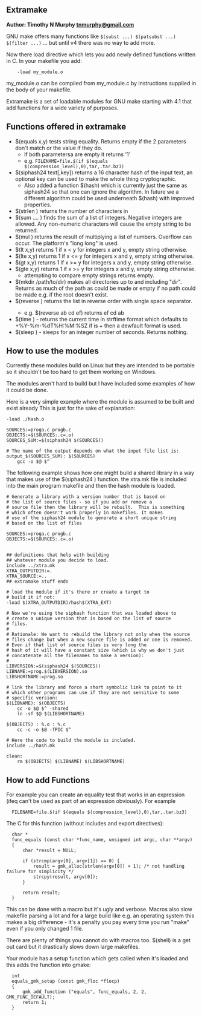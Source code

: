 ## Extramake ##

**Author: Timothy N Murphy <tnmurphy@gmail.com>**

GNU make offers many functions like `$(subst ...) $(patsubst ...) $(filter ...)`
... but until v4 there was no way to add more.

Now there load directive which lets you add newly defined functions
written in C. In your makefile you add: 


```
    -load my_module.o
```

my_module.o can be compiled from my_module.c by instructions supplied
in the body of your makefile.

Extramake is a set of loadable modules for GNU make starting with 4.1 
that add functions for a wide variety of purposes.

## Functions offered in extramake ##

* $(equals x,y) tests string equality. Returns empty if the 2 parameters don't match or the value if they do. 
  * If both parametersa are empty it returns '1'
  * e.g. `FILENAME=file.$(if $(equals $(compression_level),0),tar,.tar.bz3)`
* $(siphash24 text[,key]) returns a 16 character hash of the input text, an optional key can be used to make the whole thing cryptographic.
  * Also added a function $(hash) which is currently just the same as siphash24 so that one can ignore the algorithm. In future we a different algorithm could be used underneath $(hash) with improved properties.
* $(strlen <string>) returns the number of characters in <string>
* $(sum <number> <number> .... <number> )  finds the sum of a list of integers. Negative integers are allowed.  Any non-numeric characters will cause the empty string to be returned.
* $(mul <n> <n> <n>) returns the result of multiplying a list of numbers.  Overflow can occur. The platform's "long long" is used.
* $(lt x,y) returns 1 if x < y for integers x and y, empty string otherwise.
* $(lte x,y) returns 1 if x <= y for integers x and y, empty string otherwise.
* $(gt x,y) returns 1 if x >= y for integers x and y, empty string otherwise.
* $(gte x,y) returns 1 if x >= y for integers x and y, empty string otherwise.
  * attempting to compare empty strings returns empty.
* $(mkdir /path/to/dir)  makes all directories up to and including "dir". Returns as much of the path as could be made or empty if no path could be made e.g. if the root doesn't exist.
* $(reverse <list>) returns the list in reverse order with single space separator. 
  * e.g. $(reverse ab cd ef) returns ef cd ab
* $(time <format>) - returns the current time in strftime format which defaults to  +%Y-%m-%dT%H:%M:%SZ  if <format> is + then a dewfault format is used.
* $(sleep <seconds>) - sleeps for an integer number of seconds. Returns nothing.


## How to use the modules ##
Currently these modules build on Linux but they are intended to be portable
so it shouldn't be too hard to get them working on Windows.

The modules aren't hard to build but I have included some examples of how
it could be done.

Here is a very simple example where the module is assumed to be built and 
exist already This is just for the sake of explanation:

```
-load ./hash.o

SOURCES:=proga.c progb.c
OBJECTS:=$(SOURCES:.c=.o)
SOURCES_SUM:=$(siphash24 $(SOURCES))

# The name of the output depends on what the input file list is:
output_$(SOURCES_SUM): $(SOURCES)
    gcc -o $@ $^
```

The following example shows how one might build a shared library in a
way that makes use of the $(siphash24 ) function.  the xtra.mk file
is included into the main program makefile and then the hash module
is loaded.


```
# Generate a library with a version number that is based on
# the list of source files - so if you add or remove a 
# source file then the library will be rebuilt.  This is something 
# which often doesn't work properly in makefiles. It makes
# use of the siphash24 module to generate a short unique string
# based on the list of files

SOURCES:=proga.c progb.c
OBJECTS:=$(SOURCES:.c=.o)


## definitions that help with building 
## whatever module you decide to load.
include ../xtra.mk
XTRA_OUTPUTDIR:=.
XTRA_SOURCE:=..
## extramake stuff ends

# load the module if it's there or create a target to
# build it if not:
-load $(XTRA_OUTPUTDIR)/hash$(XTRA_EXT)

# Now we're using the siphash function that was loaded above to
# create a unique version that is based on the list of source
# files. 
#
# Rationale: We want to rebuild the library not only when the source
# files change but when a new source file is added or one is removed.
# Even if that list of source files is very long the 
# hash of it will have a constant size (which is why we don't just
# concatenate all the filenames to make a version):
#
LIBVERSION:=$(siphash24 $(SOURCES))
LIBNAME:=prog.$(LIBVERSION).so
LIBSHORTNAME:=prog.so

# link the library and force a short symbolic link to point to it
# which other programs can use if they are not sensitive to some
# specific version:
$(LIBNAME): $(OBJECTS)
	cc -o $@ $^ -shared
	ln -sf $@ $(LIBSHORTNAME)

$(OBJECTS) : %.o : %.c 
	cc -c -o $@ -fPIC $^

# Here the code to build the module is included. 
include ../hash.mk

clean:
	rm $(OBJECTS) $(LIBNAME) $(LIBSHORTNAME)
```


## How to add Functions ##


For example you can create an equality test that works in an expression (ifeq can't be used as part of an expression obviously). For example

```
  FILENAME=file.$(if $(equals $(compression_level),0),tar,.tar.bz3)
```

The C for this function (without includes and export directives):

```
  char *
  func_equals (const char *func_name, unsigned int argc, char **argv)
  {
      char *result = NULL;

      if (strcmp(argv[0], argv[1]) == 0) {
          result = gmk_alloc(strlen(argv[0]) + 1); /* not handling failure for simplicity */
          strcpy(result, argv[0]);
      }
    
      return result;
  }
```

This can be done with a macro but it's ugly and verbose. Macros also slow makefile parsing a lot and for a large build like e.g. an operating system this makes a big difference - it's a penalty you pay every time you run "make" even if you only changed 1 file.

There are plenty of things you cannot do with macros too. $(shell) is a get out card but it drastically slows down large makefiles.

Your module has a setup function which gets called when it's loaded and this adds the function into gmake:

```
  int
  equals_gmk_setup (const gmk_floc *flocp)
  {
      gmk_add_function ("equals", func_equals, 2, 2, GMK_FUNC_DEFAULT);
      return 1;
  }
```

